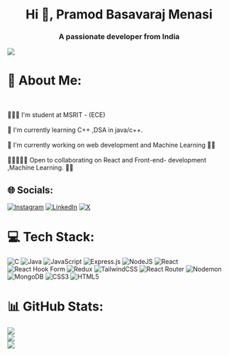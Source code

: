 
  <h1 align="center"> Hi 👋, Pramod Basavaraj Menasi</h1>
<h3 align="center">A passionate developer from India</h3>

[![](https://visitcount.itsvg.in/api?id=PramodBasavarajMenasi&icon=5&color=0)](https://visitcount.itsvg.in)

# 💫 About Me:
<br><br>🧑🏼‍🏫 I'm student at MSRIT - (ECE)<br><br>📖 I'm currently learning C++ ,DSA in java/c++.  <br><br>🦾 I'm currently working on web development and Machine Learning 🥷🏼<br><br>🧑‍🤝‍🧑💪🏼 Open to collaborating  on React and Front-end- development ,Machine Learning. 🏋🏼


## 🌐 Socials:
[![Instagram](https://img.shields.io/badge/Instagram-%23E4405F.svg?logo=Instagram&logoColor=white)](https://instagram.com/_pramod_bm_22) [![LinkedIn](https://img.shields.io/badge/LinkedIn-%230077B5.svg?logo=linkedin&logoColor=white)](https://www.linkedin.com/in/pramod-basavaraj-menasi-77469b293) [![X](https://img.shields.io/badge/X-black.svg?logo=X&logoColor=white)](https://x.com/Pramod_b_m) 

# 💻 Tech Stack:
![C](https://img.shields.io/badge/c-%2300599C.svg?style=plastic&logo=c&logoColor=white) ![Java](https://img.shields.io/badge/java-%23ED8B00.svg?style=plastic&logo=openjdk&logoColor=white) ![JavaScript](https://img.shields.io/badge/javascript-%23323330.svg?style=plastic&logo=javascript&logoColor=%23F7DF1E) ![Express.js](https://img.shields.io/badge/express.js-%23404d59.svg?style=plastic&logo=express&logoColor=%2361DAFB) ![NodeJS](https://img.shields.io/badge/node.js-6DA55F?style=plastic&logo=node.js&logoColor=white) ![React](https://img.shields.io/badge/react-%2320232a.svg?style=plastic&logo=react&logoColor=%2361DAFB) ![React Hook Form](https://img.shields.io/badge/React%20Hook%20Form-%23EC5990.svg?style=plastic&logo=reacthookform&logoColor=white) ![Redux](https://img.shields.io/badge/redux-%23593d88.svg?style=plastic&logo=redux&logoColor=white) ![TailwindCSS](https://img.shields.io/badge/tailwindcss-%2338B2AC.svg?style=plastic&logo=tailwind-css&logoColor=white) ![React Router](https://img.shields.io/badge/React_Router-CA4245?style=plastic&logo=react-router&logoColor=white) ![Nodemon](https://img.shields.io/badge/NODEMON-%23323330.svg?style=plastic&logo=nodemon&logoColor=%BBDEAD) ![MongoDB](https://img.shields.io/badge/MongoDB-%234ea94b.svg?style=plastic&logo=mongodb&logoColor=white) ![CSS3](https://img.shields.io/badge/css3-%231572B6.svg?style=plastic&logo=css3&logoColor=white) ![HTML5](https://img.shields.io/badge/html5-%23E34F26.svg?style=plastic&logo=html5&logoColor=white)
# 📊 GitHub Stats:
![](https://github-readme-stats.vercel.app/api?username=PramodBasavarajMenasi&theme=radical&hide_border=true&include_all_commits=false&count_private=false)<br/>
![](https://github-readme-streak-stats.herokuapp.com/?user=PramodBasavarajMenasi&theme=radical&hide_border=true)<br/>
![](https://github-readme-stats.vercel.app/api/top-langs/?username=PramodBasavarajMenasi&theme=radical&hide_border=true&include_all_commits=false&count_private=false&layout=compact)




<!-- Proudly created with GPRM ( https://gprm.itsvg.in ) -->
